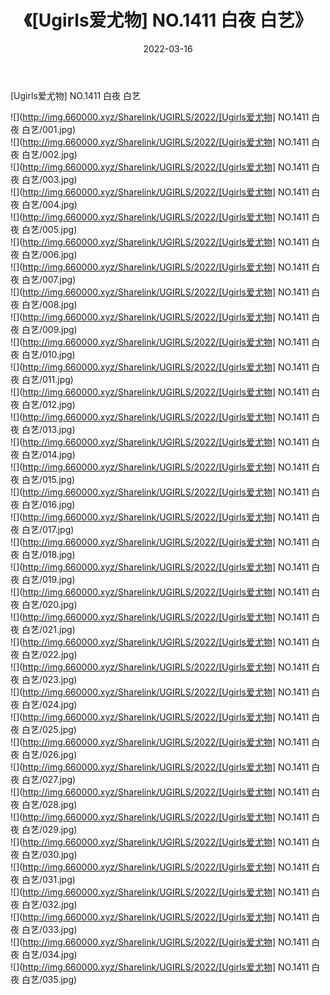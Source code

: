 ﻿---
layout: post
title:  《[Ugirls爱尤物] NO.1411 白夜 白艺》
date:   2022-03-16
img: http://img.660000.xyz/Sharelink/UGIRLS/2022/[Ugirls爱尤物] NO.1411 白夜 白艺/000.jpg
categories: [美女, 清纯, 唯美]
---

[Ugirls爱尤物] NO.1411 白夜 白艺

 ![](http://img.660000.xyz/Sharelink/UGIRLS/2022/[Ugirls爱尤物] NO.1411 白夜 白艺/001.jpg) <br>![](http://img.660000.xyz/Sharelink/UGIRLS/2022/[Ugirls爱尤物] NO.1411 白夜 白艺/002.jpg) <br>![](http://img.660000.xyz/Sharelink/UGIRLS/2022/[Ugirls爱尤物] NO.1411 白夜 白艺/003.jpg) <br>![](http://img.660000.xyz/Sharelink/UGIRLS/2022/[Ugirls爱尤物] NO.1411 白夜 白艺/004.jpg) <br>![](http://img.660000.xyz/Sharelink/UGIRLS/2022/[Ugirls爱尤物] NO.1411 白夜 白艺/005.jpg) <br>![](http://img.660000.xyz/Sharelink/UGIRLS/2022/[Ugirls爱尤物] NO.1411 白夜 白艺/006.jpg) <br>![](http://img.660000.xyz/Sharelink/UGIRLS/2022/[Ugirls爱尤物] NO.1411 白夜 白艺/007.jpg) <br>![](http://img.660000.xyz/Sharelink/UGIRLS/2022/[Ugirls爱尤物] NO.1411 白夜 白艺/008.jpg) <br>![](http://img.660000.xyz/Sharelink/UGIRLS/2022/[Ugirls爱尤物] NO.1411 白夜 白艺/009.jpg) <br>![](http://img.660000.xyz/Sharelink/UGIRLS/2022/[Ugirls爱尤物] NO.1411 白夜 白艺/010.jpg) <br>![](http://img.660000.xyz/Sharelink/UGIRLS/2022/[Ugirls爱尤物] NO.1411 白夜 白艺/011.jpg) <br>![](http://img.660000.xyz/Sharelink/UGIRLS/2022/[Ugirls爱尤物] NO.1411 白夜 白艺/012.jpg) <br>![](http://img.660000.xyz/Sharelink/UGIRLS/2022/[Ugirls爱尤物] NO.1411 白夜 白艺/013.jpg) <br>![](http://img.660000.xyz/Sharelink/UGIRLS/2022/[Ugirls爱尤物] NO.1411 白夜 白艺/014.jpg) <br>![](http://img.660000.xyz/Sharelink/UGIRLS/2022/[Ugirls爱尤物] NO.1411 白夜 白艺/015.jpg) <br>![](http://img.660000.xyz/Sharelink/UGIRLS/2022/[Ugirls爱尤物] NO.1411 白夜 白艺/016.jpg) <br>![](http://img.660000.xyz/Sharelink/UGIRLS/2022/[Ugirls爱尤物] NO.1411 白夜 白艺/017.jpg) <br>![](http://img.660000.xyz/Sharelink/UGIRLS/2022/[Ugirls爱尤物] NO.1411 白夜 白艺/018.jpg) <br>![](http://img.660000.xyz/Sharelink/UGIRLS/2022/[Ugirls爱尤物] NO.1411 白夜 白艺/019.jpg) <br>![](http://img.660000.xyz/Sharelink/UGIRLS/2022/[Ugirls爱尤物] NO.1411 白夜 白艺/020.jpg) <br>![](http://img.660000.xyz/Sharelink/UGIRLS/2022/[Ugirls爱尤物] NO.1411 白夜 白艺/021.jpg) <br>![](http://img.660000.xyz/Sharelink/UGIRLS/2022/[Ugirls爱尤物] NO.1411 白夜 白艺/022.jpg) <br>![](http://img.660000.xyz/Sharelink/UGIRLS/2022/[Ugirls爱尤物] NO.1411 白夜 白艺/023.jpg) <br>![](http://img.660000.xyz/Sharelink/UGIRLS/2022/[Ugirls爱尤物] NO.1411 白夜 白艺/024.jpg) <br>![](http://img.660000.xyz/Sharelink/UGIRLS/2022/[Ugirls爱尤物] NO.1411 白夜 白艺/025.jpg) <br>![](http://img.660000.xyz/Sharelink/UGIRLS/2022/[Ugirls爱尤物] NO.1411 白夜 白艺/026.jpg) <br>![](http://img.660000.xyz/Sharelink/UGIRLS/2022/[Ugirls爱尤物] NO.1411 白夜 白艺/027.jpg) <br>![](http://img.660000.xyz/Sharelink/UGIRLS/2022/[Ugirls爱尤物] NO.1411 白夜 白艺/028.jpg) <br>![](http://img.660000.xyz/Sharelink/UGIRLS/2022/[Ugirls爱尤物] NO.1411 白夜 白艺/029.jpg) <br>![](http://img.660000.xyz/Sharelink/UGIRLS/2022/[Ugirls爱尤物] NO.1411 白夜 白艺/030.jpg) <br>![](http://img.660000.xyz/Sharelink/UGIRLS/2022/[Ugirls爱尤物] NO.1411 白夜 白艺/031.jpg) <br>![](http://img.660000.xyz/Sharelink/UGIRLS/2022/[Ugirls爱尤物] NO.1411 白夜 白艺/032.jpg) <br>![](http://img.660000.xyz/Sharelink/UGIRLS/2022/[Ugirls爱尤物] NO.1411 白夜 白艺/033.jpg) <br>![](http://img.660000.xyz/Sharelink/UGIRLS/2022/[Ugirls爱尤物] NO.1411 白夜 白艺/034.jpg) <br>![](http://img.660000.xyz/Sharelink/UGIRLS/2022/[Ugirls爱尤物] NO.1411 白夜 白艺/035.jpg) <br>